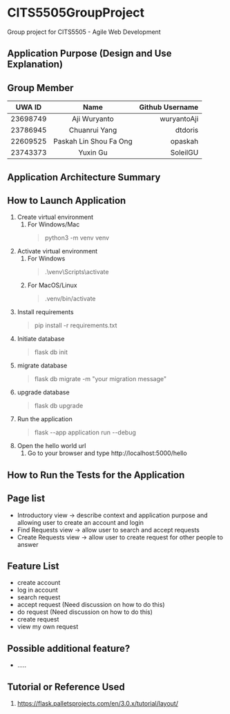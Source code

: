 # CITS5505GroupProject
Group project for CITS5505 - Agile Web Development

## Application Purpose (Design and Use Explanation)

## Group Member
| UWA ID       |        Name            | Github Username |
|--------------|:----------------------:|----------------:|
|   23698749   |     Aji Wuryanto       |   wuryantoAji   |
|   23786945   |     Chuanrui Yang      |     dtdoris     |
|   22609525   | Paskah Lin Shou Fa Ong |     opaskah     |
|   23743373   |       Yuxin Gu         |    SoleilGU     |

## Application Architecture Summary


## How to Launch Application
1. Create virtual environment
    1. For Windows/Mac
        >   python3 -m venv venv
2. Activate virtual environment
    1. For Windows
        >   .\venv\Scripts\activate
    2. For MacOS/Linux
        >   .venv/bin/activate
3. Install requirements
    >   pip install -r requirements.txt
4. Initiate database
    > flask db init
5. migrate database
    > flask db migrate -m "your migration message"
6. upgrade database
    > flask db upgrade
7. Run the application 
    >   flask --app application run --debug
8. Open the hello world url
    1. Go to your browser and type http://localhost:5000/hello
## How to Run the Tests for the Application


## Page list
- Introductory view -> describe context and application purpose and allowing user to create an account and login
- Find Requests view -> allow user to search and accept requests
- Create Requests view -> allow user to create request for other people to answer

## Feature List
- create account
- log in account
- search request
- accept request (Need discussion on how to do this)
- do request (Need discussion on how to do this)
- create request
- view my own request

## Possible additional feature?
- .....

## Tutorial or Reference Used
1. https://flask.palletsprojects.com/en/3.0.x/tutorial/layout/
